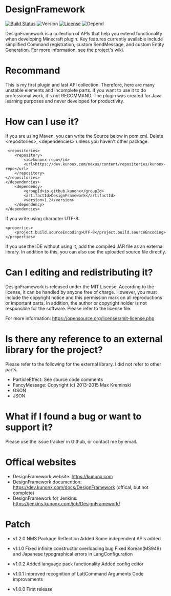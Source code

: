 # DesignFramework
[![Build Status](https://travis-ci.org/kunonx/DesignFramework.svg?branch=master)](https://travis-ci.org/kunonx/DesignFramework) ![Version](https://img.shields.io/badge/version-1.2--RELEASE-yellowgreen.svg) [![License](https://img.shields.io/badge/LICENSE-MIT-blue.svg)](https://github.com/kunonx/DesignFramework/blob/master/LICENSE) ![Depend](https://img.shields.io/david/strongloop/express.svg)

DesignFramework is a collection of APIs that help you extend functionality when developing Minecraft plugin.
Key features currently available include simplified Command registration, custom SendMessage, and custom Entity Generation.
For more information, see the project's wiki.
# Recommand
This is my first plugin and last API collection. Therefore, here are many unstable elements and incomplete parts.
If you want to use it to do professional work, it's not RECOMMAND. The plugin was created for Java learning purposes and never developed for productivity.

# How can I use it?
If you are using Maven, you can write the Source below in pom.xml. 
Delete &lt;repositories&gt;, &lt;dependencies&gt; unless you haven't other package.

     <repositories>
        <repository>
            <id>kunonx-repo</id>
            <url>https://dev.kunonx.com/nexus/content/repositories/kunonx-repo</url>
        </repository>
    </repositories>
    </dependencies>
        <dependency>
            <groupId>io.github.kunonx</groupId>
            <artifactId>DesignFramework</artifactId>
            <version>1.2</version>
        </dependency>
    </dependencies>
    
If you write using character UTF-8:

    <properties>
        <project.build.sourceEncoding>UTF-8</project.build.sourceEncoding>
    </properties>

If you use the IDE without using it, add the compiled JAR file as an external library.
In addition to this, you can also use the uploaded source file directly.

# Can I editing and redistributing it?
DesignFramework is released under the MIT Lisense. According to the license, it can be handled by anyone free of charge.
However, you must include the copyright notice and this permission mark on all reproductions or important parts.
In addition, the author or copyright holder is not responsible for the software. Please refer to the license file.

For more information: https://opensource.org/licenses/mit-license.php

# Is there any reference to an external library for the project?
Please refer to the following for the external library. I did not refer to other parts.

- ParticleEffect: See source code comments
- FancyMessage: Copyright (c) 2013-2015 Max Kreminski
- GSON
- JSON

# What if I found a bug or want to support it?
Please use the issue tracker in Github, or contact me by email.

# Offical websites
- DesignFramework website: https://kunonx.com
- DesignFramework documention: https://dev.kunonx.com/docs/DesignFramework (offical, but not complete)
- DesignFramework for Jenkins: https://jenkins.kunonx.com/job/DesignFramework/

# Patch
- v1.2.0
NMS Package Reflection Added
Some independent APIs added

- v1.1.0
Fixed infinite constructor overloading bug
Fixed Korean(MS949) and Japanese typographical errors in LangConfiguration

- v1.0.2
Added language pack functionality
Added config editor

- v1.0.1
Improved recognition of LattCommand Arguments
Code improvements

- v1.0.0
First release
